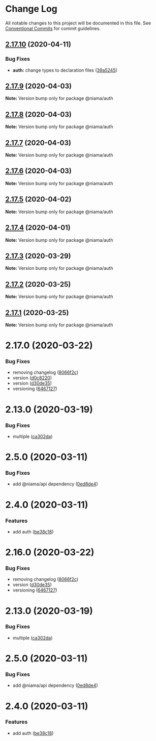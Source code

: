 # Change Log

All notable changes to this project will be documented in this file.
See [Conventional Commits](https://conventionalcommits.org) for commit guidelines.

## [2.17.10](https://github.com/niama-strategies/niama/compare/@niama/auth@2.17.9...@niama/auth@2.17.10) (2020-04-11)


### Bug Fixes

* **auth:** change types to declaration files ([39a5245](https://github.com/niama-strategies/niama/commit/39a5245b49d527936acd5b1eecabf8ab754a0277))





## [2.17.9](https://github.com/niama-strategies/niama/compare/@niama/auth@2.17.8...@niama/auth@2.17.9) (2020-04-03)

**Note:** Version bump only for package @niama/auth





## [2.17.8](https://github.com/niama-strategies/niama/compare/@niama/auth@2.17.7...@niama/auth@2.17.8) (2020-04-03)

**Note:** Version bump only for package @niama/auth





## [2.17.7](https://github.com/niama-strategies/niama/compare/@niama/auth@2.17.6...@niama/auth@2.17.7) (2020-04-03)

**Note:** Version bump only for package @niama/auth





## [2.17.6](https://github.com/niama-strategies/niama/compare/@niama/auth@2.17.5...@niama/auth@2.17.6) (2020-04-03)

**Note:** Version bump only for package @niama/auth





## [2.17.5](https://github.com/niama-strategies/niama/compare/@niama/auth@2.17.4...@niama/auth@2.17.5) (2020-04-02)

**Note:** Version bump only for package @niama/auth





## [2.17.4](https://github.com/niama-strategies/niama/compare/@niama/auth@2.17.3...@niama/auth@2.17.4) (2020-04-01)

**Note:** Version bump only for package @niama/auth





## [2.17.3](https://github.com/niama-strategies/niama/compare/@niama/auth@2.17.2...@niama/auth@2.17.3) (2020-03-29)

**Note:** Version bump only for package @niama/auth





## [2.17.2](https://github.com/niama-strategies/niama/compare/@niama/auth@2.17.1...@niama/auth@2.17.2) (2020-03-25)

**Note:** Version bump only for package @niama/auth





## [2.17.1](https://github.com/niama-strategies/niama/compare/@niama/auth@2.17.0...@niama/auth@2.17.1) (2020-03-25)

**Note:** Version bump only for package @niama/auth





# 2.17.0 (2020-03-22)


### Bug Fixes

* removing changelog ([8066f2c](https://github.com/niama-strategies/niama/commit/8066f2c143a8e93600d5dab4ab313501e81f7a82))
* version ([d0c8220](https://github.com/niama-strategies/niama/commit/d0c822081680fe0106ebe9b8dd30ce769d102759))
* version ([d30de35](https://github.com/niama-strategies/niama/commit/d30de355da29ccd03916cddcd532e543e5906d0d))
* versioning ([6467127](https://github.com/niama-strategies/niama/commit/6467127550c6c1bfbc0d43ab4d83906695d9d732))



# 2.13.0 (2020-03-19)


### Bug Fixes

* multiple ([ca302da](https://github.com/niama-strategies/niama/commit/ca302da3ce4d56964595287d74e7f1d1761451f1))



# 2.5.0 (2020-03-11)


### Bug Fixes

* add @niama/api dependency ([0ed8de4](https://github.com/niama-strategies/niama/commit/0ed8de4108c3044e7f001c05d1ba21ca56a88cab))



# 2.4.0 (2020-03-11)


### Features

* add auth ([be38c18](https://github.com/niama-strategies/niama/commit/be38c1837f0cea886a47bd0da654d90f6347115c))





# 2.16.0 (2020-03-22)


### Bug Fixes

* removing changelog ([8066f2c](https://github.com/niama-strategies/niama/commit/8066f2c143a8e93600d5dab4ab313501e81f7a82))
* version ([d30de35](https://github.com/niama-strategies/niama/commit/d30de355da29ccd03916cddcd532e543e5906d0d))
* versioning ([6467127](https://github.com/niama-strategies/niama/commit/6467127550c6c1bfbc0d43ab4d83906695d9d732))



# 2.13.0 (2020-03-19)


### Bug Fixes

* multiple ([ca302da](https://github.com/niama-strategies/niama/commit/ca302da3ce4d56964595287d74e7f1d1761451f1))



# 2.5.0 (2020-03-11)


### Bug Fixes

* add @niama/api dependency ([0ed8de4](https://github.com/niama-strategies/niama/commit/0ed8de4108c3044e7f001c05d1ba21ca56a88cab))



# 2.4.0 (2020-03-11)


### Features

* add auth ([be38c18](https://github.com/niama-strategies/niama/commit/be38c1837f0cea886a47bd0da654d90f6347115c))
